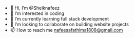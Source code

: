 - 👋 Hi, I’m @Sheiknafeez
- 👀 I’m interested in coding
- 🌱 I’m currently learning full stack development
- 💞️ I’m looking to collaborate on building website projects
- 📫 How to reach me nafeesafathima1808@gmail.com
  

<!---
Sheiknafeez/Sheiknafeez is a ✨ special ✨ repository because its `README.md` (this file) appears on your GitHub profile.
You can click the Preview link to take a look at your changes.
--->

